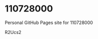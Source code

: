 # 110728000
Personal GitHub Pages site for 110728000









































R2Ucs2
